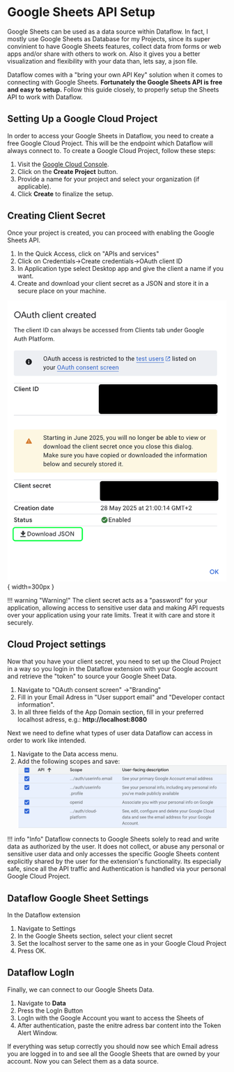 # Google Sheets API Setup
Google Sheets can be used as a data source within Dataflow. In fact, I mostly use Google Sheets as Database for my Projects, since its super convinient to have Google Sheets features, collect data from forms or web apps and/or share with others to work on. Also it gives you a better visualization and flexibility with your data than, lets say, a json file.

Dataflow comes with a "bring your own API Key" solution  when it comes to connecting with Google Sheets.
**Fortunately the Google Sheets API is free and easy to setup.**
Follow this guide closely, to properly setup the Sheets API to work with Dataflow.

## Setting Up a Google Cloud Project
In order to access your Google Sheets in Dataflow, you need to create a free Google Cloud Project.
This will be the endpoint which Dataflow will always connect to.
To create a Google Cloud Project, follow these steps:

1. Visit the [Google Cloud Console](https://console.cloud.google.com/).
2. Click on the **Create Project** button.
3. Provide a name for your project and select your organization (if applicable).
4. Click **Create** to finalize the setup.

## Creating Client Secret
Once your project is created, you can proceed with enabling the Google Sheets API.

1. In the Quick Access, click on "APIs and services"
2. Click on Credentials->Create credentials->OAuth client ID
3. In Application type select Desktop app and give the client a name if you want.
4. Create and download your client secret as a JSON and store it in a secure place on your machine.

![Google Sheets API Scopes](../assets/client_secret_created.png){ width=300px }

!!! warning "Warning!"
    The client secret acts as a "password" for your application, allowing access to sensitive user data and making API requests over your application using your rate limits. Treat it with care and store it securely.

## Cloud Project settings
Now that you have your client secret, you need to set up the Cloud Project in a way so you login in the Dataflow extension with your Google account and retrieve the "token" to source your Google Sheet Data.

1. Navigate to "OAuth consent screen" ->"Branding"
2. Fill in your Email Adress in "User support email" and "Developer contact information".
3. In all three fields of the App Domain section, fill in your preferred localhost adress, e.g.: **http://localhost:8080**

Next we need to define what types of user data Dataflow can access in order to work like intended.

1. Navigate to the Data access menu.
2. Add the following scopes and save:
![Google Sheets API Scopes](../assets/dataAccessSettings.png)


!!! info "Info"
    Dataflow connects to Google Sheets solely to read and write data as authorized by the user. It does not collect, or abuse any personal or sensitive user data and only accesses the specific Google Sheets content explicitly shared by the user for the extension's functionality. Its especially safe, since all the API traffic and Authentication is handled via your personal Google Cloud Project.



## Dataflow Google Sheet Settings
In the Dataflow extension

1. Navigate to Settings
2. In the Google Sheets section, select your client secret
3. Set the localhost server to the same one as in your Google Cloud Project
4. Press OK.

## Dataflow LogIn
Finally, we can connect to our Google Sheets Data.

1. Navigate to **Data**
2. Press the LogIn Button
3. LogIn with the Google Account you want to access the Sheets of
4. After authentication, paste the enitre adress bar content into the Token Alert Window.

If everything was setup correctly you should now see which Email adress you are logged in to and see all the Google Sheets that are owned by your account. Now you can Select them as a data source.



